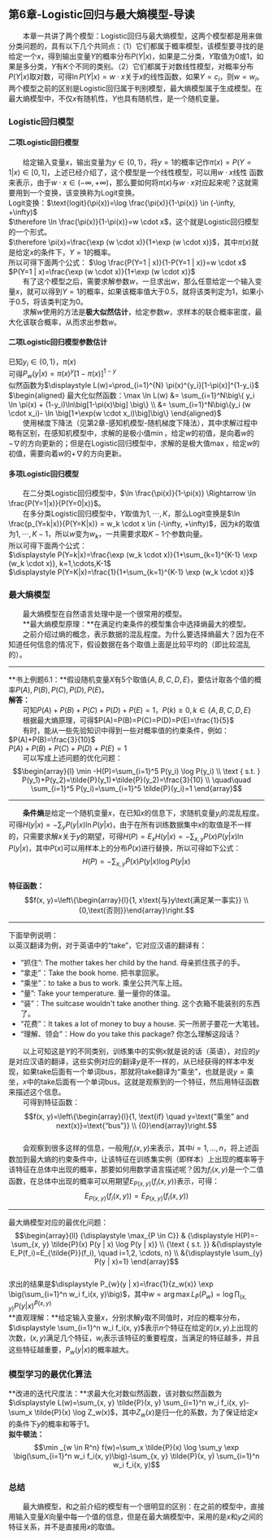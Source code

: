 ﻿## 第6章-Logistic回归与最大熵模型-导读

&emsp;&emsp;本章一共讲了两个模型：Logistic回归与最大熵模型，这两个模型都是用来做分类问题的，具有以下几个共同点：（1）它们都属于概率模型，该模型要寻找的是给定一个$x$，得到输出变量$Y$的概率分布$P(Y|x)$，如果是二分类，$Y$取值为0或1，如果是多分类，$Y$有$K$个不同的类别。（2）它们都属于对数线性模型，对概率分布$P(Y|x)$取对数，可得$\ln P(Y|x)=w \cdot x$关于$x$的线性函数，如果$Y=c_i$，则$w=w_i$。两个模型之前的区别是Logistic回归属于判别模型，最大熵模型属于生成模型。在最大熵模型中，不仅$x$有随机性，$Y$也具有随机性，是一个随机变量。

### Logistic回归模型
#### 二项Logistic回归模型
&emsp;&emsp;给定输入变量$x$，输出变量为$y \in \{0,1\}$，将$y=1$的概率记作$\pi(x)=P(Y=1|x) \in [0,1]$，上述已经介绍了，这个模型是一个线性模型，可以用$w \cdot x$线性 函数来表示，由于$w \cdot x \in (-\infty, +\infty)$，那么要如何将$\pi(x)$与$w \cdot x$对应起来呢？这就需要用到一个变换，该变换称为Logit变换。  
Logit变换：$\text{logit}(\pi(x))=\log \frac{\pi(x)}{1-\pi(x)} \in (-\infty, +\infty)$  
$\therefore \ln \frac{\pi(x)}{1-\pi(x)}=w \cdot x$，这个就是Logistic回归模型的一个形式。  
$\therefore \pi(x)=\frac{\exp (w \cdot x)}{1+\exp (w \cdot x)}$，其中$\pi(x)$就是给定$x$的条件下，$Y=1$的概率。  
所以可得下面两个公式：
$\log \frac{P(Y=1 | x)}{1-P(Y=1 | x)}=w \cdot x$  
$P(Y=1 | x)=\frac{\exp (w \cdot x)}{1+\exp (w \cdot x)}$  
&emsp;&emsp;有了这个模型之后，需要求解参数$w$，一旦求出$w$，那么任意给定一个输入变量$x$，就可以得到$Y=1$的概率，如果该概率值大于0.5，就将该类判定为1，如果小于0.5，将该类判定为0。  
&emsp;&emsp;求解$w$使用的方法是**极大似然估计**，给定参数$w$，求样本的联合概率密度，最大化该联合概率，从而求出参数$w$。

#### 二项Logistic回归模型参数估计
已知$y_i \in \{0,1\}$，$\pi(x)$  
可得$P_w(y|x)=\pi(x)^y[1-\pi(x)]^{1-y}$  
似然函数为$\displaystyle L(w)=\prod_{i=1}^{N} \pi(x)^{y_i}[1-\pi(x)]^{1-y_i}$  
$\begin{aligned} 最大化似然函数：\max \ln L(w)
&= \sum_{i=1}^N\big\{ y_i \ln \pi(x) + (1-y_i)\ln\big[1-\pi(x)\big] \big\} \\
&= \sum_{i=1}^N\big\{y_i (w \cdot x_i)- \ln \big[1+\exp(w \cdot x_i)\big]\big\}
\end{aligned}$  
&emsp;&emsp;使用梯度下降法（见第2章-感知机模型-随机梯度下降法），其中求解过程中略有区别，在感知机模型中，求解的是极小值$\min$，给定$w$的初值，是向着$w$的$-\nabla$的方向更新的；但是在Logistic回归模型中，求解的是极大值$\max$，给定$w$的初值，需要向着$w$的$+\nabla$的方向更新。  

#### 多项Logistic回归模型
&emsp;&emsp;在二分类Logistic回归模型中，$\ln \frac{\pi(x)}{1-\pi(x)} \Rightarrow \ln \frac{P(Y=1|x)}{P(Y=0|x)}$。  
&emsp;&emsp;在多分类Logistic回归模型中，$Y$取值为$1,\cdots,K$，那么Logit变换是$\ln \frac{p_(Y=k|x)}{P(Y=K|x)} = w_k \cdot x \in (-\infty, +\infty)$，因为$k$的取值为$1,\cdots, K-1$，所以$w$变为$w_k$，一共需要求取$K-1$个参数向量。  
所以可得下面两个公式：  
$\displaystyle P(Y=k|x)=\frac{\exp (w_k \cdot x)}{1+\sum_{k=1}^{K-1} \exp (w_k \cdot x)}, k=1,\cdots,K-1$   
$\displaystyle P(Y=K|x)=\frac{1}{1+\sum_{k=1}^{K-1} \exp (w_k \cdot x)}$  

### 最大熵模型
&emsp;&emsp;最大熵模型在自然语言处理中是一个很常用的模型。  
&emsp;&emsp;**最大熵模型原理：**在满足约束条件的模型集合中选择熵最大的模型。  
&emsp;&emsp;之前介绍过熵的概念，表示数据的混乱程度。为什么要选择熵最大？因为在不知道任何信息的情况下，假设数据在各个取值上面是比较平均的（即比较混乱的）。  

----
**书上例题6.1：**假设随机变量$X$有5个取值$\{A,B,C,D,E\}$，要估计取各个值的概率$P(A),P(B),P(C),P(D),P(E)$。  
**解答：**  
&emsp;&emsp;可知$P(A)+P(B)+P(C)+P(D)+P(E)=1，P(k) \geqslant 0,k \in \{A,B,C,D,E\}$  
&emsp;&emsp;根据最大熵原理，可得$P(A)=P(B)=P(C)=P(D)=P(E)=\frac{1}{5}$  
&emsp;&emsp;有时，能从一些先验知识中得到一些对概率值的约束条件，例如：  
$P(A)+P(B)=\frac{3}{10}$  
$P(A)+P(B)+P(C)+P(D)+P(E)=1$  
&emsp;&emsp;可以写成上述问题的优化问题：  
$$\begin{array}{l}
\min -H(P)=\sum_{i=1}^5 P(y_i) \log P(y_i) \\ 
\text { s.t. } P(y_1)+P(y_2)=\tilde{P}(y_1)+\tilde{P}(y_2)=\frac{3}{10} \\ 
\quad\quad \sum_{i=1}^5 P(y_i)=\sum_{i=1}^5 \tilde{P}(y_i)=1
\end{array}$$  

----
&emsp;&emsp;**条件熵**是给定一个随机变量$x$，在已知$x$的信息下，求随机变量$y_i$的混乱程度。可得$\displaystyle H(y | x)=-\sum_y P(y | x) \ln P(y | x)$，由于在所有训练数据集中$x$的取值是不一样的，只需要求解$x$关于$y$的期望，可得$\displaystyle H(P)=E_{x} H(y | x)=-\sum_{x,y} P(x) P(y | x) \ln P(y | x)$，其中$P(x)$可以用样本上的分布$\tilde{P}(x)$进行替换，所以可得如下公式：
$$\displaystyle H(P)=-\sum_{x, y} \tilde{P}(x) P(y | x) \log P(y | x)$$  
**特征函数：**
$$f(x, y)=\left\{\begin{array}{l}{1, x\text{与}y\text{满足某一事实}} \\ {0,\text{否则}}\end{array}\right.$$  

----
下面举例说明：  
以英汉翻译为例，对于英语中的“take”，它对应汉语的翻译有：  
- “抓住”: The mother takes her child by the hand. 母亲抓住孩子的手。
- “拿走”：Take the book home. 把书拿回家。
- “乘坐”：to take a bus to work. 乘坐公共汽车上班。
- “量”: Take your temperature. 量一量你的体温。
- “装”：The suitcase wouldn't take another thing. 这个衣箱不能装别的东西了。
- “花费”：It takes a lot of money to buy a house. 买一所房子要花一大笔钱。
- “理解、领会”：How do you take this package? 你怎么理解这段话？  

&emsp;&emsp;以上可知这是$Y$的不同类别，训练集中的实例$x$就是说的话（英语），对应的$y$是对应汉语的翻译，这些实例对应的翻译$y$是不一样的，从已经获得的样本中发现，如果take后面有一个单词bus，那就将take翻译为“乘坐”，也就是说$y=\text{乘坐}$，$x$中的take后面有一个单词bus。这就是观察到的一个特征，然后用特征函数来描述这个信息。  
&emsp;&emsp;可得到特征函数：
$$f(x, y)=\left\{\begin{array}{l}{1, \text{if} \quad y=\text{“乘坐” and next(x)}=\text{“bus”}} \\ {0}\end{array}\right.$$  
&emsp;&emsp;会观察到很多这样的信息，一般用$f_i(x,y)$来表示，其中$i=1,\dots,n$，将上述函数加到最大熵的约束条件中，让该特征在训练集实例（即样本）上出现的概率等于该特征在总体中出现的概率，那要如何用数学语言描述呢？因为$f_i(x,y)$是一个二值函数，在总体中出现的概率可以用期望$E_{P(x,y)}(f_i(x,y))$表示，可得：
$$E_{P(x,y)}(f_i(x,y))=E_{\tilde{P}(x,y)}(f_i(x,y))$$  

----
最大熵模型对应的最优化问题：  
$$\begin{array}{ll}
{\displaystyle \max_{P \in C}} & {\displaystyle H(P)=-\sum_{x, y} \tilde{P}(x) P(y | x) \log P(y | x)} \\ 
{\text { s.t. }} &{\displaystyle E_P(f_i)=E_{\tilde{P}}(f_i), \quad i=1,2, \cdots, n} \\  
&{\displaystyle \sum_{y} P(y | x)=1}
\end{array}$$  
求出的结果是$\displaystyle P_{w}(y | x)=\frac{1}{z_w(x)} \exp \big(\sum_{i=1}^n w_i f_i(x, y)\big)$，其中$\displaystyle w=\arg \max L_\tilde{P}(P_w)=\log \prod_{(x,y)} P(y | x)^{\tilde{P}(x, y)}$  
**直观理解：**给定输入变量$x$，分别求解$y$取不同值时，对应的概率分布，$\displaystyle \sum_{i=1}^n w_i f_i(x, y)$表示$n$个特征在给定的$(x,y)$上出现的次数，$(x,y)$满足几个特征，$w_i$表示该特征的重要程度，当满足的特征越多，并且这些特征越重要，$P_{w}(y | x)$的概率越大。

### 模型学习的最优化算法
**改进的迭代尺度法：**求最大化对数似然函数，该对数似然函数为$\displaystyle L(w)=\sum_{x, y} \tilde{P}(x, y) \sum_{i=1}^n w_i f_i(x, y)-\sum_x \tilde{P}(x) \log Z_w(x)$，其中$Z_w(x)$是归一化的系数，为了保证给定$x$的条件下$y$的概率和等于1。  
**拟牛顿法：**$$\min _{w \in R^n} f(w)=\sum_x \tilde{P}(x) \log \sum_y \exp \big(\sum_{i=1}^n w_i f_i(x, y)\big)-\sum_{x, y} \tilde{P}(x, y) \sum_{i=1}^n w_i f_i(x, y)$$

### 总结
&emsp;&emsp;最大熵模型，和之前介绍的模型有一个很明显的区别：在之前的模型中，直接用输入变量$X$向量中每一个值的信息，但是在最大熵模型中，采用的是$x$和$y$之间的特征关系，并不是直接用$x$的取值。